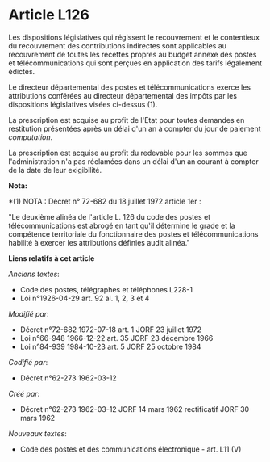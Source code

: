 # Article L126

Les dispositions législatives qui régissent le recouvrement et le contentieux du recouvrement des contributions indirectes
sont applicables au recouvrement de toutes les recettes propres au budget annexe des postes et télécommunications qui sont
perçues en application des tarifs légalement édictés.

Le directeur départemental des postes et télécommunications exerce les attributions conférées au directeur départemental des
impôts par les dispositions législatives visées ci-dessus (1).

La prescription est acquise au profit de l'Etat pour toutes demandes en restitution présentées après un délai d'un an à
compter du jour de paiement *computation*.

La prescription est acquise au profit du redevable pour les sommes que l'administration n'a pas réclamées dans un délai d'un
an courant à compter de la date de leur exigibilité.

**Nota:**

*(1) NOTA : Décret n° 72-682 du 18 juillet 1972 article 1er :

"Le deuxième alinéa de l'article L. 126 du code des postes et télécommunications est abrogé en tant qu'il détermine le grade
et la compétence territoriale du fonctionnaire des postes et télécommunications habilité à exercer les attributions définies
audit alinéa."

**Liens relatifs à cet article**

_Anciens textes_:

  - Code des postes, télégraphes et téléphones L228-1
  - Loi n°1926-04-29 art. 92 al. 1, 2, 3 et 4

_Modifié par_:

  - Décret n°72-682 1972-07-18 art. 1 JORF 23 juillet 1972
  - Loi n°66-948 1966-12-22 art. 35 JORF 23 décembre 1966
  - Loi n°84-939 1984-10-23 art. 5 JORF 25 octobre 1984

_Codifié par_:

  - Décret n°62-273 1962-03-12

_Créé par_:

  - Décret n°62-273 1962-03-12 JORF 14 mars 1962 rectificatif JORF 30 mars 1962

_Nouveaux textes_:

  - Code des postes et des communications électronique - art. L11 (V)
